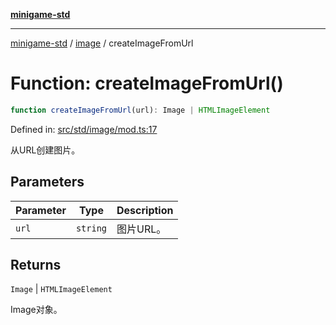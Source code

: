 [**minigame-std**](../../../README.md)

***

[minigame-std](../../../README.md) / [image](../README.md) / createImageFromUrl

# Function: createImageFromUrl()

```ts
function createImageFromUrl(url): Image | HTMLImageElement
```

Defined in: [src/std/image/mod.ts:17](https://github.com/JiangJie/minigame-std/blob/ff3594872b1efbdbc13aabe99588385e855b50dc/src/std/image/mod.ts#L17)

从URL创建图片。

## Parameters

| Parameter | Type | Description |
| ------ | ------ | ------ |
| `url` | `string` | 图片URL。 |

## Returns

`Image` \| `HTMLImageElement`

Image对象。
